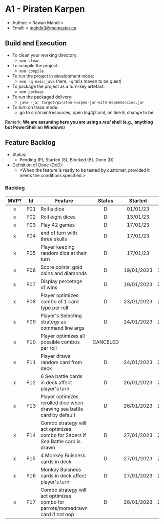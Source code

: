 # A1 - Piraten Karpen

  * Author: < Rawan Mahdi >
  * Email: < mahdir3@mcmaster.ca

## Build and Execution

  * To clean your working directory:
    * `mvn clean`
  * To compile the project:
    * `mvn compile`
  * To run the project in development mode:
    * `mvn -q exec:java` (here, `-q` tells maven to be _quiet_)
  * To package the project as a turn-key artefact:
    * `mvn package`
  * To run the packaged delivery:
    * `java -jar target/piraten-karpen-jar-with-dependencies.jar` 
  * To turn on trace mode:
    * go to src/main/resources, open log4j2.xml, on line 9, change <Root level="OFF"> to be <Root level="ALL">

Remark: **We are assuming here you are using a _real_ shell (e.g., anything but PowerShell on Windows)**

## Feature Backlog

 * Status: 
   * Pending (P), Started (S), Blocked (B), Done (D)
 * Definition of Done (DoD):
   * <When the feature is ready to be tested by customer, provided it meets the conditions specified.>

### Backlog 

| MVP? | Id  | Feature  | Status  |  Started  | Delivered |
| :-:  |:-:  |---       | :-:     | :-:       | :-:       |
| x   | F01 | Roll a dice |  D | 01/01/23 | 14/01/23 |
| x   | F02 | Roll eight dices  |  D | 13/01/23  | 17/01/23 |
| x   | F03 | Play 42 games |  D  |  17/01/23 | 17/01/23 |
| x   | F04 | end of turn with three skulls | D | 17/01/23 | 17/01/23 |
| x   | F05 | Player keeping random dice at their turn | D | 17/01/23 | 19/01/23 | 
| x   | F06 | Score points: gold coins and diamonds | D | 19/01/2023 | 19/01/2023 | 
| x   | F07 | Display percetage of wins | D | 19/01/2023 | 20/01/2023 |
| x   | F08 | Player optimizes combo of 1 card type per roll| D | 23/01/2023 | 24/01/2023 |
| x   | F09 | Player's Selecting strategy as command line args | D | 24/01/2023 | 24/01/2023 |
| x   | F10 | Player optimizes all possible combos per roll | CANCELED  |||
| x   | F11 | Player draws random card from deck | D | 24/01/2023 | 26/01/2023 |
| x   | F12 | 6 Sea battle cards in deck affect player's turn | D |  26/01/2023 | 26/01/2023 |
| x   | F13 | Player optimizes rerolled dice when drawing sea battle card by default | D | 26/01/2023 | 27/01/2023 |
| x   | F14 | Combo strategy will act optimizes combo for Sabers if Sea Battle card is drawn  | D | 27/01/2023 | 27/01/2023 |
| x   | F15 | 4 Monkey Buisness cards in deck | D | 27/01/2023 | 28/01/2023 |
| x   | F16 | Monkey Buisness cards in deck affect player's turn | D | 27/01/2023 | 28/01/2023 |
| x   | F17 | Combo strategy will act optimizes combo for parrots/momedrawn card if not nop | D | 28/01/2023 | 28/01/2023 |
